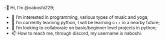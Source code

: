 -👋 Hi, I’m @naboshi229;
- 👀 I’m interested in programming, various types of music and yoga;
- 🌱 I’m currently learning python, I will be learning c++ in a nearby future;
- 💞️ I’m looking to collaborate on basic/beginner level projects in python;
- 📫 How to reach me, through discord, my username is naboshi.

<!---
naboshi229/naboshi229 is a ✨ special ✨ repository because its `README.md` (this file) appears on your GitHub profile.
You can click the Preview link to take a look at your changes.
--->
